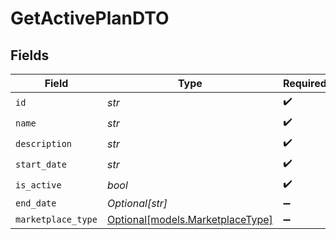# GetActivePlanDTO


## Fields

| Field                                                            | Type                                                             | Required                                                         | Description                                                      |
| ---------------------------------------------------------------- | ---------------------------------------------------------------- | ---------------------------------------------------------------- | ---------------------------------------------------------------- |
| `id`                                                             | *str*                                                            | :heavy_check_mark:                                               | N/A                                                              |
| `name`                                                           | *str*                                                            | :heavy_check_mark:                                               | N/A                                                              |
| `description`                                                    | *str*                                                            | :heavy_check_mark:                                               | N/A                                                              |
| `start_date`                                                     | *str*                                                            | :heavy_check_mark:                                               | N/A                                                              |
| `is_active`                                                      | *bool*                                                           | :heavy_check_mark:                                               | N/A                                                              |
| `end_date`                                                       | *Optional[str]*                                                  | :heavy_minus_sign:                                               | N/A                                                              |
| `marketplace_type`                                               | [Optional[models.MarketplaceType]](../models/marketplacetype.md) | :heavy_minus_sign:                                               | N/A                                                              |